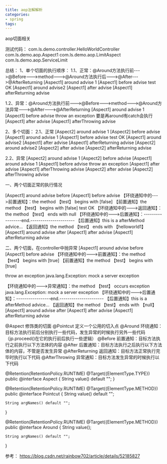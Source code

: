 ```yaml
---
title: aop注解解析
categories: 
- spring
tags:
---
```


aop切面相关

测试代码：
com.ls.demo.controller.HelloWorldController
com.ls.demo.aop.Aspect1
com.ls.demo.aop.LimitAspect
com.ls.demo.aop.ServiceLimit

总结：
1、单个切面的执行顺序：
1.1、正常：@Around方法执行前--->@Before--->method--->@Around方法执行后--->@After--->@AfterReturning
[Aspect1] around advise 1
[Aspect1] before advise
test OK
[Aspect1] around advise2
[Aspect1] after advise
[Aspect1] afterReturning advise

1.2、异常：@Around方法执行前--->@Before--->method--->@Around方法异常--->@After--->@AfterReturning
[Aspect1] around advise 1
[Aspect1] before advise
throw an exception
要是再around有catch会执行
[Aspect1] after advise
[Aspect1] afterThrowing advise


2、多个切面：
2.1、正常
[Aspect2] around advise 1
[Aspect2] before advise
[Aspect1] around advise 1
[Aspect1] before advise
test OK
[Aspect1] around advise2
[Aspect1] after advise
[Aspect1] afterReturning advise
[Aspect2] around advise2
[Aspect2] after advise
[Aspect2] afterReturning advise


2.2、异常
[Aspect2] around advise 1
[Aspect2] before advise
[Aspect1] around advise 1
[Aspect1] before advise
throw an exception
[Aspect1] after advise
[Aspect1] afterThrowing advise
[Aspect2] after advise
[Aspect2] afterThrowing advise




一、两个切面正常的执行情况

[Aspect1] around advise before
[Aspect1] before advise
【环绕通知中的--->前置通知】：the method 【test】 begins with [false]
【前置通知】the method 【test】 begins with [false]
test OK
【环绕通知中的--->返回通知】：the method 【test】 ends with null
【环绕通知中的--->后置通知】：-----------------end.----------------------
【后置通知】this is a afterMethod advice...
【返回通知】the method 【test】 ends with 【helloworld1】
[Aspect1] around advise after
[Aspect1] after advise
[Aspect1] afterReturning advise



二、两个切面，在controller中抛异常
[Aspect1] around advise before
[Aspect1] before advise
【环绕通知中的--->前置通知】：the method 【test】 begins with [true]
【前置通知】the method 【test】 begins with [true]

throw an exception
java.lang.Exception: mock a server exception
	
【环绕通知中的--->异常通知】：the method 【test】 occurs exception java.lang.Exception: mock a server exception
【环绕通知中的--->后置通知】：-----------------end.----------------------
【后置通知】this is a afterMethod advice...
【返回通知】the method 【test】 ends with 【null】
[Aspect1] around advise after
[Aspect1] after advise
[Aspect1] afterReturning advise




@Aspect   修饰类的切面
@Pointcut  定义一个公用的切入点
@Around  环绕通知：目标方法执行前后分别执行一些代码，发生异常的时候执行另外一些代码（jp.proceed()在它的执行前后执行一些逻辑）
@Before  前置通知：目标方法执行之前执行以下方法体的内容
@After   后置通知：目标方法执行之后执行以下方法体的内容，不管是否发生异常
@AfterReturning  返回通知：目标方法正常执行完毕时执行以下代码
@AfterThrowing   异常通知：目标方法发生异常的时候执行以下代码




@Retention(RetentionPolicy.RUNTIME)
@Target({ElementType.TYPE})
public @interface Aspect {
    String value() default "";
}





@Retention(RetentionPolicy.RUNTIME)
@Target({ElementType.METHOD})
public @interface Pointcut {
    String value() default "";

    String argNames() default "";
}

@Retention(RetentionPolicy.RUNTIME)
@Target({ElementType.METHOD})
public @interface Around {
    String value();

    String argNames() default "";
}







参考：
https://blog.csdn.net/rainbow702/article/details/52185827
